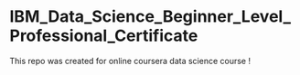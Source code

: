 # IBM_Data_Science_Beginner_Level_Professional_Certificate
This repo was created for online coursera data science course !
